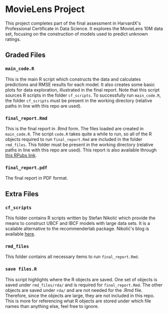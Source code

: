 # MovieLens Project

This project completes part of the final assessment in HarvardX's Professional Certificate in Data Science. It explores the MovieLens 10M data set, focusing on the construction of models used to predict unknown ratings.


## Graded Files

### `main_code.R`
This is the main R script which constructs the data and calculates predictions and RMSE results for each model. It also creates some basic plots for data exploration, illustrated in the final report. Note that this script sources R scripts in the folder `cf_scripts`. To successfully run `main_code.R`, the folder `cf_scripts` must be present in the working directory (relative paths in line with this repo are used).

### `final_report.Rmd`
This is the final report in .Rmd form. The files loaded are created in `main_code.R`. The script `code.R` takes quite a while to run, so all of the R objects required to run `final_report.Rmd` are included in the folder `rmd_files`.  This folder must be present in the working directory (relative paths in line with this repo are used). This report is also available through [this RPubs link](http://rpubs.com/alyomahoney/movielens).

### `final_report.pdf`
The final report in PDF format.

## Extra Files

### `cf_scripts`
This folder contains R scripts written by Stefan Nikolić which provide the means to construct UBCF and IBCF models with large data sets. It is a scalable alternative to the recommenderlab package. Nikolić's blog is available [here](https://blog.smartcat.io/2017/improved-r-implementation-of-collaborative-filtering/).

### `rmd_files`
This folder contains all necessary items to run `final_report.Rmd`.

### `save files.R`
This script highlights where the R objects are saved. One set of objects is saved under `rmd_files/rda/` and is required for `final_report.Rmd`. The other objects are saved under `rda/` and are not needed for the .Rmd file. Therefore, since the objects are large, they are not included in this repo. This is more for referencing what R objects are stored under which file names than anything else, feel free to ignore.